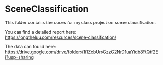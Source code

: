 # SceneClassification
This folder contains the codes for my class project on scene classification.

You can find a detailed report here:
https://longtheluu.com/resources/scene-classification/

The data can found here:
https://drive.google.com/drive/folders/1i1ZcbUroGzzG2NrD1uaYidb8FtQtf2Ei?usp=sharing
